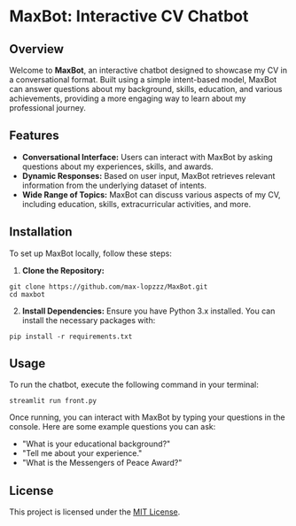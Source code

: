 # MaxBot: Interactive CV Chatbot
## Overview
Welcome to **MaxBot**, an interactive chatbot designed to showcase my CV in a conversational format. Built using a simple intent-based model, MaxBot can answer questions about my background, skills, education, and various achievements, providing a more engaging way to learn about my professional journey.

## Features
- **Conversational Interface:** Users can interact with MaxBot by asking questions about my experiences, skills, and awards.
- **Dynamic Responses:** Based on user input, MaxBot retrieves relevant information from the underlying dataset of intents.
- **Wide Range of Topics:** MaxBot can discuss various aspects of my CV, including education, skills, extracurricular activities, and more.

## Installation
To set up MaxBot locally, follow these steps:
1. **Clone the Repository:**
```
git clone https://github.com/max-lopzzz/MaxBot.git
cd maxbot
```
2. **Install Dependencies:** Ensure you have Python 3.x installed. You can install the necessary packages with:
```
pip install -r requirements.txt
```

## Usage
To run the chatbot, execute the following command in your terminal:
```
streamlit run front.py
```
Once running, you can interact with MaxBot by typing your questions in the console. Here are some example questions you can ask:
- "What is your educational background?"
- "Tell me about your experience."
- "What is the Messengers of Peace Award?"

## License
This project is licensed under the [MIT License](LICENSE).
